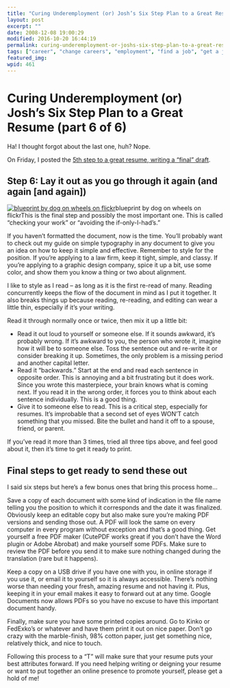 ```yaml
---
title: "Curing Underemployment (or) Josh’s Six Step Plan to a Great Resume (part 6 of 6)"
layout: post
excerpt: ""
date: 2008-12-08 19:00:29
modified: 2016-10-20 16:44:19
permalink: curing-underemployment-or-joshs-six-step-plan-to-a-great-resume-part-6-of-6/index.html
tags: ["career", "change careers", "employment", "find a job", "get a job", "resume", "resume writing", "unemployment", "write a cv", "write a resume", "personal development"]
featured_img: 
wpid: 461
---
```


# Curing Underemployment (or) Josh’s Six Step Plan to a Great Resume (part 6 of 6)

Ha! I thought forgot about the last one, huh? Nope.

On Friday, I posted the [5th step to a great resume, writing a “final” draft](/curing-underemployment-or-joshs-six-step-plan-to-a-great-resume-part-5-of-6/).

Step 6: Lay it out as you go through it again (and again \[and again\])
-----------------------------------------------------------------------

[![blueprint by dog on wheels on flickr](http://farm1.static.flickr.com/35/69784313_decd747ec3.jpg "blueprint by dog on wheels on flickr")](http://flickr.com/photos/domc/69784313/)blueprint by dog on wheels on flickrThis is the final step and possibly the most important one. This is called “checking your work” or “avoiding the if-only-I-had’s.”

If you haven’t formatted the document, now is the time. You’ll probably want to check out my guide on simple typography in any document to give you an idea on how to keep it simple and effective. Remember to style for the position. If you’re applying to a law firm, keep it tight, simple, and classy. If you’re applying to a graphic design company, spice it up a bit, use some color, and show them you know a thing or two about alignment.

I like to style as I read – as long as it is the first re-read of many. Reading concurrently keeps the flow of the document in mind as I put it together. It also breaks things up because reading, re-reading, and editing can wear a little thin, especially if it’s your writing.

Read it through normally once or twice, then mix it up a little bit:

- Read it out loud to yourself or someone else. If it sounds awkward, it’s probably wrong. If it’s awkward to you, the person who wrote it, imagine how it will be to someone else. Toss the sentence out and re-write it or consider breaking it up. Sometimes, the only problem is a missing period and another capital letter.
- Read it “backwards.” Start at the end and read each sentence in opposite order. This is annoying and a bit frustrating but it does work. Since you wrote this masterpiece, your brain knows what is coming next. If you read it in the wrong order, it forces you to think about each sentence individually. This is a good thing.
- Give it to someone else to read. This is a critical step, especially for resumes. It’s improbable that a second set of eyes WON’T catch something that you missed. Bite the bullet and hand it off to a spouse, friend, or parent.

If you’ve read it more than 3 times, tried all three tips above, and feel good about it, then it’s time to get it ready to print.

Final steps to get ready to send these out
------------------------------------------

I said six steps but here’s a few bonus ones that bring this process home…

Save a copy of each document with some kind of indication in the file name telling you the position to which it corresponds and the date it was finalized. Obviously keep an editable copy but also make sure you’re making PDF versions and sending those out. A PDF will look the same on every computer in every program without exception and that’s a good thing. Get yourself a free PDF maker (CutePDF works great if you don’t have the Word plugin or Adobe Abrobat) and make yourself some PDFs. Make sure to review the PDF before you send it to make sure nothing changed during the translation (rare but it happens).

Keep a copy on a USB drive if you have one with you, in online storage if you use it, or email it to yourself so it is always accessible. There’s nothing worse than needing your fresh, amazing resume and not having it. Plus, keeping it in your email makes it easy to forward out at any time. Google Documents now allows PDFs so you have no excuse to have this important document handy.

Finally, make sure you have some printed copies around. Go to Kinko or FedExko’s or whatever and have them print it out on nice paper. Don’t go crazy with the marble-finish, 98% cotton paper, just get something nice, relatively thick, and nice to touch.

Following this process to a “T” will make sure that your resume puts your best attributes forward. If you need helping writing or deigning your resume or want to put together an online presence to promote yourself, please get a hold of me!